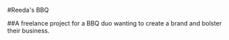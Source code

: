 #Reeda's BBQ

##A freelance project for a BBQ duo wanting to create a brand and bolster their business.